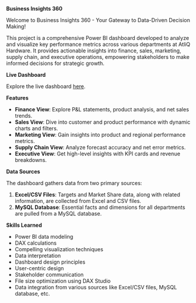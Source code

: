 **Business Insights 360**

Welcome to Business Insights 360 - Your Gateway to Data-Driven Decision Making!

This project is a comprehensive Power BI dashboard developed to analyze and visualize key performance metrics across various departments at AtliQ Hardware. It provides actionable insights into finance, sales, marketing, supply chain, and executive operations, empowering stakeholders to make informed decisions for strategic growth.

**Live Dashboard**

Explore the live dashboard [here](https://app.powerbi.com/links/YOuaKL3O5o?ctid=c6e549b3-5f45-4032-aae9-d4244dc5b2c4&pbi_source=linkShare).

**Features**

- **Finance View**: Explore P&L statements, product analysis, and net sales trends.
- **Sales View**: Dive into customer and product performance with dynamic charts and filters.
- **Marketing View**: Gain insights into product and regional performance metrics.
- **Supply Chain View**: Analyze forecast accuracy and net error metrics.
- **Executive View**: Get high-level insights with KPI cards and revenue breakdowns.

**Data Sources**

The dashboard gathers data from two primary sources:

1. **Excel/CSV Files**: Targets and Market Share data, along with related information, are collected from Excel and CSV files.
1. **MySQL Database**: Essential facts and dimensions for all departments are pulled from a MySQL database.

**Skills Learned**

- Power BI data modeling
- DAX calculations
- Compelling visualization techniques
- Data interpretation
- Dashboard design principles
- User-centric design
- Stakeholder communication
- File size optimization using DAX Studio
- Data integration from various sources like Excel/CSV files, MySQL database, etc.
